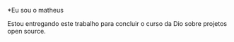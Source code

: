 *Eu sou o matheus


Estou entregando este trabalho para concluir o curso da Dio sobre projetos open source. 
